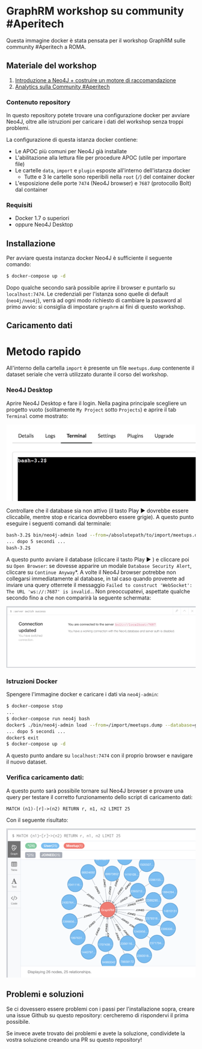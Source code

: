 # GraphRM workshop su community #Aperitech

Questa immagine docker è stata pensata per il workshop GraphRM sulle community #Aperitech a ROMA.

## Materiale del workshop

1. [Introduzione a Neo4J + costruire un motore di raccomandazione](https://www.slideshare.net/GraphRM/costruiamo-un-motore-di-raccomandazione-con-neo4j-workshop-2512018)
2. [Analytics sulla Community #Aperitech](https://www.slideshare.net/GraphRM/analytics-sulla-community-aperitech-workshop-1222018)

### Contenuto repository

In questo repository potete trovare una configurazione docker per avviare Neo4J, oltre alle istruzioni per caricare i dati del workshop senza troppi problemi.

La configurazione di questa istanza docker contiene:

* Le APOC più comuni per Neo4J già installate
* L'abilitazione alla lettura file per procedure APOC (utile per importare file)
* Le cartelle `data`, `import` e `plugin` esposte all'interno dell'istanza docker
    * Tutte e 3 le cartelle sono reperibili nella `root` (`/`) del container docker
* L'esposizione delle porte `7474` (Neo4J browser) e `7687` (protocollo Bolt) dal container

### Requisiti

* Docker 1.7 o superiori
* oppure Neo4J Desktop

## Installazione

Per avviare questa instanza docker Neo4J è sufficiente il seguente comando:

```sh
$ docker-compose up -d
```

Dopo qualche secondo sarà possibile aprire il browser e puntarlo su `localhost:7474`.
Le credenziali per l'istanza sono quelle di default (`neo4j/neo4j`), verrà ad ogni modo richiesto di cambiare la password al primo avvio: si consiglia di impostare `graphrm` ai fini di questo workshop.

## Caricamento dati

# Metodo rapido

All'interno della cartella `import` è presente un file `meetups.dump` contenente il dataset seriale che verrà utilizzato durante il corso del workshop.

### Neo4J Desktop

Aprire Neo4J Desktop e fare il login. Nella pagina principale scegliere un progetto vuoto (solitamente `My Project` sotto `Projects`) e aprire il tab `Terminal` come mostrato:

![Neo4j Desktop Terminale](/doc/neo4j-desktop-terminal.png?raw=true "Terminale Neo4j Desktop")

Controllare che il database sia non attivo (il tasto Play :arrow_forward: dovrebbe essere cliccabile, mentre stop e ricarica dovrebbero essere grigie).
A questo punto eseguire i seguenti comandi dal terminale:

```sh
bash-3.2$ bin/neo4j-admin load --from=/absolutepath/to/import/meetups.dump --database=graph.db --force
... dopo 5 secondi ...
bash-3.2$
```

A questo punto avviare il database (cliccare il tasto Play :arrow_forward: ) e cliccare poi su `Open Browser`: se dovesse apparire un modale `Database Security Alert`, cliccare su `Continue Anyway`*.
A volte il Neo4J browser potrebbe non collegarsi immediatamente al database, in tal caso quando proverete ad inviare una query otterrete il messaggio `Failed to construct 'WebSocket': The URL 'ws://:7687' is invalid.`. Non preoccupatevi, aspettate qualche secondo fino a che non comparirà la seguente schermata:


![Connessione Neo4j avvenuta](/doc/neo4j-connected.png?raw=true "Connessione Neo4j avvenuta")

### Istruzioni Docker

Spengere l'immagine docker e caricare i dati via `neo4j-admin`:

```sh
$ docker-compose stop
...
$ docker-compose run neo4j bash
docker$ ./bin/neo4j-admin load --from=/import/meetups.dump --database=graph.db --force
... dopo 5 secondi ...
docker$ exit
$ docker-compose up -d
```

A questo punto andare su `localhost:7474` con il proprio browser e navigare il nuovo dataset.

### Verifica caricamento dati:

A questo punto sarà possibile tornare sul Neo4J browser e provare una query per testare il corretto funzionamento dello script di caricamento dati:

```cypher
MATCH (n1)-[r]->(n2) RETURN r, n1, n2 LIMIT 25
```

Con il seguente risultato:

![Grafo GraphRM](/doc/example-query.png?raw=true "Risultato query Cypher")

## Problemi e soluzioni

Se ci dovessero essere problemi con i passi per l'installazione sopra, creare una issue Github su questo repository: cercheremo di rispondervi il prima possibile.

Se invece avete trovato dei problemi e avete la soluzione, condividete la vostra soluzione creando una PR su questo repository!
